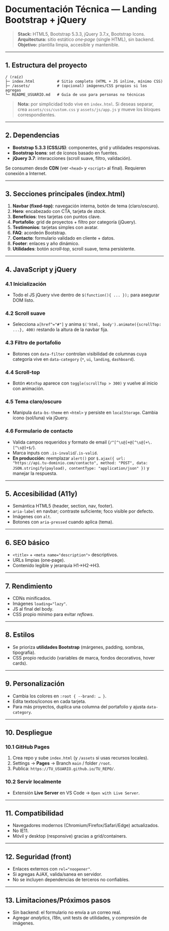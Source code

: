 # Documentación Técnica — Landing Bootstrap + jQuery

> **Stack:** HTML5, Bootstrap 5.3.3, jQuery 3.7.x, Bootstrap Icons.
> **Arquitectura:** sitio estático *one‑page* (single HTML), sin backend.
> **Objetivo:** plantilla limpia, accesible y mantenible.

---

## 1. Estructura del proyecto

```
/ (raíz)
├─ index.html          # Sitio completo (HTML + JS inline, mínimo CSS)
├─ /assets/            # (opcional) imágenes/CSS propios si los agregas
└─ README_USUARIO.md   # Guía de uso para personas no técnicas
```

> **Nota:** por simplicidad todo vive en `index.html`. Si deseas separar, crea `assets/css/custom.css` y `assets/js/app.js` y mueve los bloques correspondientes.

---

## 2. Dependencias

* **Bootstrap 5.3.3 (CSS/JS)**: componentes, grid y utilidades responsivas.
* **Bootstrap Icons**: set de íconos basado en fuentes.
* **jQuery 3.7**: interacciones (scroll suave, filtro, validación).

Se consumen desde **CDN** (ver `<head>` y `<script>` al final). Requieren conexión a Internet.

---

## 3. Secciones principales (index.html)

1. **Navbar (fixed‑top)**: navegación interna, botón de tema (claro/oscuro).
2. **Hero**: encabezado con CTA, tarjeta de *stack*.
3. **Beneficios**: tres tarjetas con puntos clave.
4. **Portafolio**: grid de proyectos + filtro por categoría (jQuery).
5. **Testimonios**: tarjetas simples con avatar.
6. **FAQ**: acordeón Bootstrap.
7. **Contacto**: formulario validado en cliente + datos.
8. **Footer**: enlaces y año dinámico.
9. **Utilidades**: botón *scroll‑top*, scroll suave, tema persistente.

---

## 4. JavaScript y jQuery

### 4.1 Inicialización

* Todo el JS jQuery vive dentro de `$(function(){ ... });` para asegurar DOM listo.

### 4.2 Scroll suave

* Selecciona `a[href^="#"]` y anima `$('html, body').animate({scrollTop: ...}, 400)` restando la altura de la navbar fija.

### 4.3 Filtro de portafolio

* Botones con `data-filter` controlan visibilidad de columnas cuya categoría vive en `data-category` (`*`, `ui`, `landing`, `dashboard`).

### 4.4 Scroll‑top

* Botón `#btnTop` aparece con `toggle(scrollTop > 300)` y vuelve al inicio con animación.

### 4.5 Tema claro/oscuro

* Manipula `data-bs-theme` en `<html>` y persiste en `localStorage`. Cambia ícono (sol/luna) vía jQuery.

### 4.6 Formulario de contacto

* Valida campos requeridos y formato de email (`/^[^\s@]+@[^\s@]+\.[^\s@]+$/`).
* Marca inputs con `.is-invalid`/`.is-valid`.
* **En producción:** reemplazar `alert()` por `$.ajax({ url: "https://api.tu-dominio.com/contacto", method: "POST", data: JSON.stringify(payload), contentType: "application/json" })` y manejar la respuesta.

---

## 5. Accesibilidad (A11y)

* Semántica HTML5 (header, section, nav, footer).
* `aria-label` en navbar; contraste suficiente; foco visible por defecto.
* Imágenes con `alt`.
* Botones con `aria-pressed` cuando aplica (tema).

---

## 6. SEO básico

* `<title>` + `<meta name="description">` descriptivos.
* URLs limpias (one‑page).
* Contenido legible y jerarquía H1→H2→H3.

---

## 7. Rendimiento

* CDNs minificados.
* Imágenes `loading="lazy"`.
* JS al final del body.
* CSS propio mínimo para evitar *reflows*.

---

## 8. Estilos

* Se prioriza **utilidades Bootstrap** (márgenes, padding, sombras, tipografía).
* CSS propio reducido (variables de marca, fondos decorativos, hover cards).

---

## 9. Personalización

* Cambia los colores en `:root { --brand: … }`.
* Edita textos/íconos en cada tarjeta.
* Para más proyectos, duplica una columna del portafolio y ajusta `data-category`.

---

## 10. Despliegue

### 10.1 GitHub Pages

1. Crea repo y sube `index.html` (y `/assets` si usas recursos locales).
2. Settings → **Pages** → Branch `main` / folder `/root`.
3. Publica: `https://TU_USUARIO.github.io/TU_REPO/`.

### 10.2 Servir localmente

* Extensión **Live Server** en VS Code → `Open with Live Server`.

---

## 11. Compatibilidad

* Navegadores modernos (Chromium/Firefox/Safari/Edge) actualizados.
* No IE11.
* Móvil y desktop (responsive) gracias a grid/containers.

---

## 12. Seguridad (front)

* Enlaces externos con `rel="noopener"`.
* Si agregas AJAX, valida/sanea en servidor.
* No se incluyen dependencias de terceros no confiables.

---

## 13. Limitaciones/Próximos pasos

* Sin backend: el formulario no envía a un correo real.
* Agregar *analytics*, i18n, unit tests de utilidades, y compresión de imágenes.
